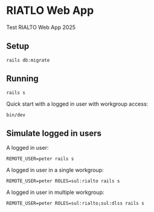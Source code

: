 # RIATLO Web App

Test RIALTO Web App 2025

## Setup

```
rails db:migrate
```

## Running

```
rails s
```

Quick start with a logged in user with workgroup access:
```
bin/dev
```

## Simulate logged in users

A logged in user:

```
REMOTE_USER=peter rails s
```

A logged in user in a single workgroup:

```
REMOTE_USER=peter ROLES=sul:rialto rails s
```

A logged in user in multiple workgroup:
```
REMOTE_USER=peter ROLES=sul:rialto;sul:dlss rails s
```

